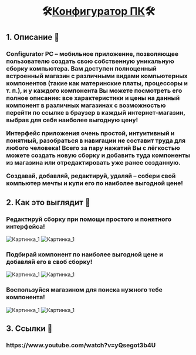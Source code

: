 
<html>
  <body>
    <h1 align="center">🛠<ins>Конфигуратор ПК</ins>🛠</h1> 
    <h2>1. Описание 📝</h2>
    <h3 align="left">
      <p>
        Configurator PC – мобильное приложение, позволяющее пользователю создать свою собственную уникальную сборку компьютера. 
        Вам доступен полноценный встроенный магазин с различными видами компьютерных компонентов (такие как материнские платы, процессоры и т. п.), 
        и у каждого компонента Вы можете посмотреть его полное описание: все характеристики и цены на данный компонент в различных магазинах 
        с возможностью перейти по ссылке в браузер в каждый интернет-магазин, выбрав для себя наиболее выгодную цену!
      </p>
      <p>
        Интерфейс приложения очень простой, интуитивный и понятный, разобраться в навигации не составит труда для любого человека! 
        Всего за пару нажатий Вы с лёгкостью можете создать новую сборку и добавить туда компоненты из магазина или отредактировать уже ранее созданную. 
      </p>
      <p>
        Создавай, добавляй, редактируй, удаляй – собери свой компьютер мечты и купи его по наиболее выгодной цене!
      </p>
    </h3>
    <h2>2. Как это выглядит 👀</h2>
    <h3>Редактируй сборку при помощи простого и понятного интерфейса!</h3>
      <p float="left">
      <img src="/images/Скрин_1.jpg" alt="Картинка_1"> <img src="/images/Скрин_2.jpg" alt="Картинка_1">
      </p>
    <h3>Подбирай компонент по наиболее выгодной цене и добавляй его в своб сборку!</h3>
      <p float="left">
        <img src="/images/Скрин_3.jpg" alt="Картинка_1"> <img src="/images/Скрин_4.jpg" alt="Картинка_1">
      </p>
    <h3>Воспользуйся магазином для поиска нужного тебе компонента!</h3>
      <p>
        <img src="/images/Скрин_6.jpg" alt="Картинка_1"> <img src="/images/Скрин_7.jpg" alt="Картинка_1">
      </p>
    <h2>3. Ссылки 🔗</h2>
    <h3>https://www.youtube.com/watch?v=yQsegot3b4U</h3>
  </body>
</html>

